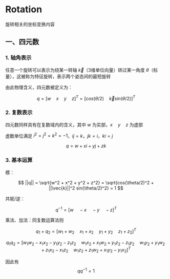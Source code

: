 # Rotation
旋转相关的坐标变换内容

## 一、四元数

### 1. 轴角表示

任意一个旋转可以表示为绕某一转轴 $`\vec{k}`$（3维单位向量）转过某一角度 $`\theta`$（标量），这被称为特征旋转，表示两个姿态间的最短旋转

由此物理含义，四元数被定义为：

$$
q = [w \quad x \quad y \quad z]^T = [cos(\theta/2) \quad \vec{k} sin(\theta/2)]^T
$$

### 2. 复数表示

四元数同样具有在复数域内的含义，其中 $`w`$ 为实部，$`x \quad y \quad z`$ 为虚部

虚数单位满足 $`i^2 = j^2 = k^2 = -1`$，$`i j = k`$，$`j k = i`$，$`k i = j`$

$$
q = w + x i + y j + z k
$$

### 3. 基本运算

模：

$$
||q|| = \sqrt{w^2 + x^2 + y^2 + z^2} = \sqrt{cos(\theta/2)^2 + ||\vec{k}||^2 sin(\theta/2)^2} = 1
$$

共轭/逆：

$$
q^{-1} = [w \quad -x \quad -y \quad -z]^T
$$

乘法、加法：同复数运算法则

$$
q_1 + q_2 = [w_1 + w_2 \quad x_1 + x_2 \quad y_1 + y_2 \quad z_1 + z_2]^T
$$

$$
q_1 q_2 = [w_1 w_2 - x_1 x_2 - y_1 y_2 - z_1 z_2 \quad w_1 x_2 + x_1 w_2 + y_1 z_2 - z_1 y_2 \quad w_1 y_2 + y_1 w_2 + z_1 x_2 - x_1 z_2 \quad w_1 z_2 + z_1 w_2 + x_1 y_2 - y_1 x_2]^T
$$

因此有
$$
q q^{-1} = 1
$$



